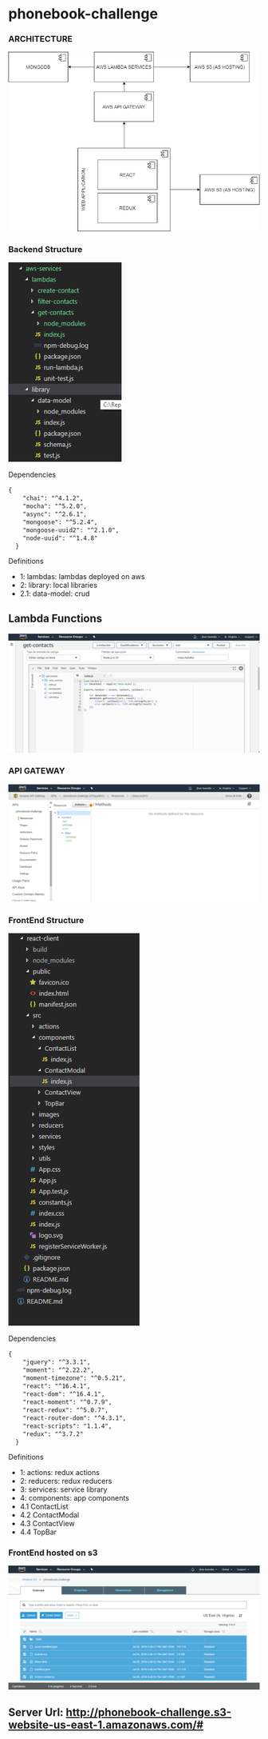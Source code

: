 # phonebook-challenge

### ARCHITECTURE
![ScreenShot](https://github.com/jhoncbuendia/phonebook-challenge/blob/master/img/architecture.png)

### Backend Structure
![ScreenShot](https://github.com/jhoncbuendia/phonebook-challenge/blob/master/img/backend_structure.png)

Dependencies

```
{
    "chai": "^4.1.2",
    "mocha": "^5.2.0",
    "async": "^2.6.1",
    "mongoose": "^5.2.4",
    "mongoose-uuid2": "^2.1.0",
    "node-uuid": "^1.4.8"
  }
```
Definitions

* 1: lambdas: lambdas deployed on aws
* 2: library: local libraries
* 2.1: data-model: crud

## Lambda Functions
![ScreenShot](https://github.com/jhoncbuendia/phonebook-challenge/blob/master/img/lambda.png)

### API GATEWAY
![ScreenShot](https://github.com/jhoncbuendia/phonebook-challenge/blob/master/img/api_gateway2.png)

### FrontEnd Structure
![ScreenShot](https://github.com/jhoncbuendia/phonebook-challenge/blob/master/img/frontend_structure.png)

Dependencies

```
{
    "jquery": "^3.3.1",
    "moment": "^2.22.2",
    "moment-timezone": "^0.5.21",
    "react": "^16.4.1",
    "react-dom": "^16.4.1",
    "react-moment": "^0.7.9",
    "react-redux": "^5.0.7",
    "react-router-dom": "^4.3.1",
    "react-scripts": "1.1.4",
    "redux": "^3.7.2"
  }
```
Definitions

* 1: actions: redux actions
* 2: reducers: redux reducers
* 3: services: service library
* 4: components: app components
* 4.1 ContactList
* 4.2 ContactModal
* 4.3 ContactView
* 4.4 TopBar

### FrontEnd hosted on s3
![ScreenShot](https://github.com/jhoncbuendia/phonebook-challenge/blob/master/img/s3.png)

## Server Url: http://phonebook-challenge.s3-website-us-east-1.amazonaws.com/#
